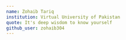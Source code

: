 ```yaml
---
name: Zohaib Tariq
institution: Virtual University of Pakistan
quote: It's deep wisdom to know yourself
github_user: zohaib304
---
```

